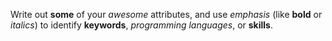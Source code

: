 Write out **some** of your *awesome* attributes, and use *emphasis* (like **bold** or *italics*) to identify **keywords**, *programming languages*, or **skills**. 

